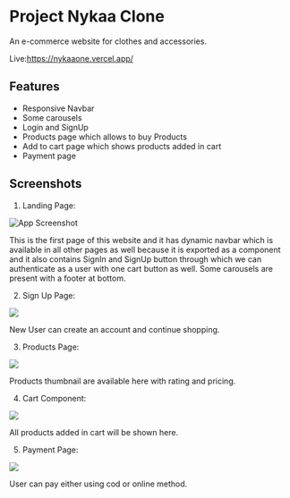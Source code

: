 
# Project Nykaa Clone

An e-commerce website for clothes and accessories.

Live:https://nykaaone.vercel.app/

## Features

 - Responsive Navbar
 - Some carousels
 - Login and SignUp
 - Products page which allows to buy Products
 - Add to cart page which shows products added in cart
 - Payment page 


## Screenshots

1. Landing Page:

![App Screenshot](https://i.ibb.co/q19pM8h/Screenshot-1278.png)

This is the first page of this website and it has dynamic navbar which is available in all other pages as well because it is exported
as a component and it also contains SignIn and SignUp button through which we can authenticate as a user with one cart button as well.
Some carousels are present with a footer at bottom.

2. Sign Up Page:

![](https://i.ibb.co/C8gjWHM/Screenshot-1280.png)

New User can create an account and continue shopping.

3.  Products Page:

![](https://i.ibb.co/BNxY4Qh/Screenshot-1283.png)

Products thumbnail are available here with rating and pricing.

4. Cart Component:

![](https://i.ibb.co/KKKqDXy/Screenshot-1285.png)

All products added in cart will be shown here.

5. Payment Page:

![](https://i.ibb.co/QpkMpTg/Screenshot-1286.png)

User can pay either using cod or online method.
